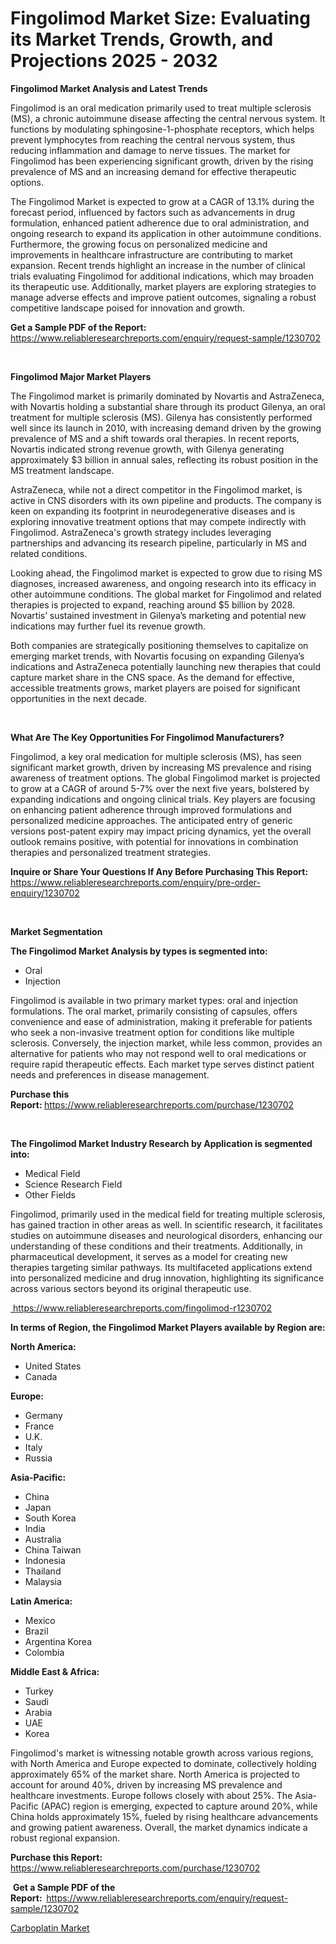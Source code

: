 <p><h1>Fingolimod Market Size: Evaluating its Market Trends, Growth, and Projections 2025 - 2032</h1></p><p><strong>Fingolimod Market Analysis and Latest Trends</strong></p>
<p><p>Fingolimod is an oral medication primarily used to treat multiple sclerosis (MS), a chronic autoimmune disease affecting the central nervous system. It functions by modulating sphingosine-1-phosphate receptors, which helps prevent lymphocytes from reaching the central nervous system, thus reducing inflammation and damage to nerve tissues. The market for Fingolimod has been experiencing significant growth, driven by the rising prevalence of MS and an increasing demand for effective therapeutic options.</p><p>The Fingolimod Market is expected to grow at a CAGR of 13.1% during the forecast period, influenced by factors such as advancements in drug formulation, enhanced patient adherence due to oral administration, and ongoing research to expand its application in other autoimmune conditions. Furthermore, the growing focus on personalized medicine and improvements in healthcare infrastructure are contributing to market expansion. Recent trends highlight an increase in the number of clinical trials evaluating Fingolimod for additional indications, which may broaden its therapeutic use. Additionally, market players are exploring strategies to manage adverse effects and improve patient outcomes, signaling a robust competitive landscape poised for innovation and growth.</p></p>
<p><strong>Get a Sample PDF of the Report:&nbsp;</strong> <a href="https://www.reliableresearchreports.com/enquiry/request-sample/1230702?utm_campaign=2200&utm_medium=2&utm_source=Github&utm_content=ia&utm_term=08032025&utm_id=fingolimod">https://www.reliableresearchreports.com/enquiry/request-sample/1230702</a></p>
<p>&nbsp;</p>
<p><strong>Fingolimod Major Market Players</strong></p>
<p><p>The Fingolimod market is primarily dominated by Novartis and AstraZeneca, with Novartis holding a substantial share through its product Gilenya, an oral treatment for multiple sclerosis (MS). Gilenya has consistently performed well since its launch in 2010, with increasing demand driven by the growing prevalence of MS and a shift towards oral therapies. In recent reports, Novartis indicated strong revenue growth, with Gilenya generating approximately $3 billion in annual sales, reflecting its robust position in the MS treatment landscape.</p><p>AstraZeneca, while not a direct competitor in the Fingolimod market, is active in CNS disorders with its own pipeline and products. The company is keen on expanding its footprint in neurodegenerative diseases and is exploring innovative treatment options that may compete indirectly with Fingolimod. AstraZeneca's growth strategy includes leveraging partnerships and advancing its research pipeline, particularly in MS and related conditions.</p><p>Looking ahead, the Fingolimod market is expected to grow due to rising MS diagnoses, increased awareness, and ongoing research into its efficacy in other autoimmune conditions. The global market for Fingolimod and related therapies is projected to expand, reaching around $5 billion by 2028. Novartis’ sustained investment in Gilenya’s marketing and potential new indications may further fuel its revenue growth.</p><p>Both companies are strategically positioning themselves to capitalize on emerging market trends, with Novartis focusing on expanding Gilenya’s indications and AstraZeneca potentially launching new therapies that could capture market share in the CNS space. As the demand for effective, accessible treatments grows, market players are poised for significant opportunities in the next decade.</p></p>
<p>&nbsp;</p>
<p><strong>What Are The Key Opportunities For Fingolimod Manufacturers?</strong></p>
<p><p>Fingolimod, a key oral medication for multiple sclerosis (MS), has seen significant market growth, driven by increasing MS prevalence and rising awareness of treatment options. The global Fingolimod market is projected to grow at a CAGR of around 5-7% over the next five years, bolstered by expanding indications and ongoing clinical trials. Key players are focusing on enhancing patient adherence through improved formulations and personalized medicine approaches. The anticipated entry of generic versions post-patent expiry may impact pricing dynamics, yet the overall outlook remains positive, with potential for innovations in combination therapies and personalized treatment strategies.</p></p>
<p><strong>Inquire or Share Your Questions If Any Before Purchasing This Report:</strong> <a href="https://www.reliableresearchreports.com/enquiry/pre-order-enquiry/1230702?utm_campaign=2200&utm_medium=2&utm_source=Github&utm_content=ia&utm_term=08032025&utm_id=fingolimod">https://www.reliableresearchreports.com/enquiry/pre-order-enquiry/1230702</a></p>
<p>&nbsp;</p>
<p><strong>Market Segmentation</strong></p>
<p><strong>The Fingolimod Market Analysis by types is segmented into:</strong></p>
<p><ul><li>Oral</li><li>Injection</li></ul></p>
<p><p>Fingolimod is available in two primary market types: oral and injection formulations. The oral market, primarily consisting of capsules, offers convenience and ease of administration, making it preferable for patients who seek a non-invasive treatment option for conditions like multiple sclerosis. Conversely, the injection market, while less common, provides an alternative for patients who may not respond well to oral medications or require rapid therapeutic effects. Each market type serves distinct patient needs and preferences in disease management.</p></p>
<p><strong>Purchase this Report:&nbsp;</strong><a href="https://www.reliableresearchreports.com/purchase/1230702?utm_campaign=2200&utm_medium=2&utm_source=Github&utm_content=ia&utm_term=08032025&utm_id=fingolimod">https://www.reliableresearchreports.com/purchase/1230702</a></p>
<p>&nbsp;</p>
<p><strong>The Fingolimod Market Industry Research by Application is segmented into:</strong></p>
<p><ul><li>Medical Field</li><li>Science Research Field</li><li>Other Fields</li></ul></p>
<p><p>Fingolimod, primarily used in the medical field for treating multiple sclerosis, has gained traction in other areas as well. In scientific research, it facilitates studies on autoimmune diseases and neurological disorders, enhancing our understanding of these conditions and their treatments. Additionally, in pharmaceutical development, it serves as a model for creating new therapies targeting similar pathways. Its multifaceted applications extend into personalized medicine and drug innovation, highlighting its significance across various sectors beyond its original therapeutic use.</p></p>
<p><a href="https://www.reliableresearchreports.com/fingolimod-r1230702?utm_campaign=2200&utm_medium=2&utm_source=Github&utm_content=ia&utm_term=08032025&utm_id=fingolimod">&nbsp;https://www.reliableresearchreports.com/fingolimod-r1230702</a></p>
<p><strong>In terms of Region, the Fingolimod Market Players available by Region are:</strong></p>
<p>
    <p> <strong> North America: </strong>
        <ul>
            <li>United States</li>
            <li>Canada</li>
        </ul>
        </p> 
    <p> <strong> Europe: </strong>
        <ul>
            <li>Germany</li>
            <li>France</li>
            <li>U.K.</li>
            <li>Italy</li>
            <li>Russia</li>
        </ul>
        </p> 
    <p> <strong> Asia-Pacific: </strong>
        <ul>
            <li>China</li>
            <li>Japan</li>
            <li>South Korea</li>
            <li>India</li>
            <li>Australia</li>
            <li>China Taiwan</li>
            <li>Indonesia</li>
            <li>Thailand</li>
            <li>Malaysia</li>
        </ul>
        </p> 
    <p> <strong> Latin America: </strong>
        <ul>
            <li>Mexico</li>
            <li>Brazil</li>
            <li>Argentina Korea</li>
            <li>Colombia</li>
        </ul>
        </p> 
    <p> <strong> Middle East & Africa: </strong>
        <ul>
            <li>Turkey</li>
            <li>Saudi</li>
            <li>Arabia</li>
            <li>UAE</li>
            <li>Korea</li>
        </ul>
    </p>
    </p>
<p><p>Fingolimod's market is witnessing notable growth across various regions, with North America and Europe expected to dominate, collectively holding approximately 65% of the market share. North America is projected to account for around 40%, driven by increasing MS prevalence and healthcare investments. Europe follows closely with about 25%. The Asia-Pacific (APAC) region is emerging, expected to capture around 20%, while China holds approximately 15%, fueled by rising healthcare advancements and growing patient awareness. Overall, the market dynamics indicate a robust regional expansion.</p></p>
<p><strong>Purchase this Report: </strong><a href="https://www.reliableresearchreports.com/purchase/1230702?utm_campaign=2200&utm_medium=2&utm_source=Github&utm_content=ia&utm_term=08032025&utm_id=fingolimod">https://www.reliableresearchreports.com/purchase/1230702</a></p>
<p>&nbsp;<strong>Get a Sample PDF of the Report:&nbsp;&nbsp;</strong><a href="https://www.reliableresearchreports.com/enquiry/request-sample/1230702?utm_campaign=2200&utm_medium=2&utm_source=Github&utm_content=ia&utm_term=08032025&utm_id=fingolimod">https://www.reliableresearchreports.com/enquiry/request-sample/1230702</a></p>
<p><strong></strong></p>
<p><p><a href="https://github.com/MonroeBullock54/Market-Research-Report-List-1/blob/main/carboplatin-market.md?utm_campaign=2200&utm_medium=2&utm_source=Github&utm_content=ia&utm_term=08032025&utm_id=fingolimod">Carboplatin Market</a></p></p>